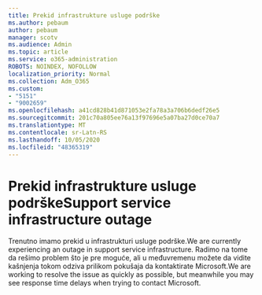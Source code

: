 ```yaml
---
title: Prekid infrastrukture usluge podrške
ms.author: pebaum
author: pebaum
manager: scotv
ms.audience: Admin
ms.topic: article
ms.service: o365-administration
ROBOTS: NOINDEX, NOFOLLOW
localization_priority: Normal
ms.collection: Adm_O365
ms.custom:
- "5151"
- "9002659"
ms.openlocfilehash: a41cd828b41d871053e2fa78a3a706b6dedf26e5
ms.sourcegitcommit: 201c70a805ee76a13f97696e5a07ba27d0ce70a7
ms.translationtype: MT
ms.contentlocale: sr-Latn-RS
ms.lasthandoff: 10/05/2020
ms.locfileid: "48365319"
---
```

# <a name="support-service-infrastructure-outage"></a><span data-ttu-id="5b4cf-102">Prekid infrastrukture usluge podrške</span><span class="sxs-lookup"><span data-stu-id="5b4cf-102">Support service infrastructure outage</span></span>

<span data-ttu-id="5b4cf-103">Trenutno imamo prekid u infrastrukturi usluge podrške.</span><span class="sxs-lookup"><span data-stu-id="5b4cf-103">We are currently experiencing an outage in support service infrastructure.</span></span> <span data-ttu-id="5b4cf-104">Radimo na tome da rešimo problem što je pre moguće, ali u međuvremenu možete da vidite kašnjenja tokom odziva prilikom pokušaja da kontaktirate Microsoft.</span><span class="sxs-lookup"><span data-stu-id="5b4cf-104">We are working to resolve the issue as quickly as possible, but meanwhile you may see response time delays when trying to contact Microsoft.</span></span>
